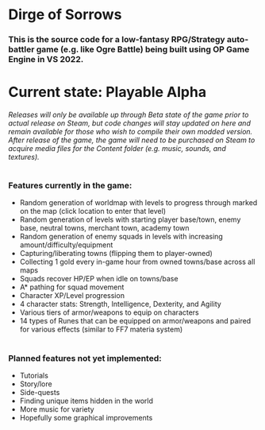 # Dirge of Sorrows
### This is the source code for a low-fantasy RPG/Strategy auto-battler game (e.g. like Ogre Battle) being built using OP Game Engine in VS 2022.
#
# Current state: Playable Alpha
###### Releases will only be available up through Beta state of the game prior to actual release on Steam, but code changes will stay updated on here and remain available for those who wish to compile their own modded version. After release of the game, the game will need to be purchased on Steam to acquire media files for the Content folder (e.g. music, sounds, and textures).
# 
### Features currently in the game:
- Random generation of worldmap with levels to progress through marked on the map (click location to enter that level)
- Random generation of levels with starting player base/town, enemy base, neutral towns, merchant town, academy town
- Random generation of enemy squads in levels with increasing amount/difficulty/equipment
- Capturing/liberating towns (flipping them to player-owned)
- Collecting 1 gold every in-game hour from owned towns/base across all maps
- Squads recover HP/EP when idle on towns/base
- A* pathing for squad movement
- Character XP/Level progression
- 4 character stats: Strength, Intelligence, Dexterity, and Agility
- Various tiers of armor/weapons to equip on characters
- 14 types of Runes that can be equipped on armor/weapons and paired for various effects (similar to FF7 materia system)
#
### Planned features not yet implemented:
- Tutorials
- Story/lore
- Side-quests
- Finding unique items hidden in the world
- More music for variety
- Hopefully some graphical improvements
